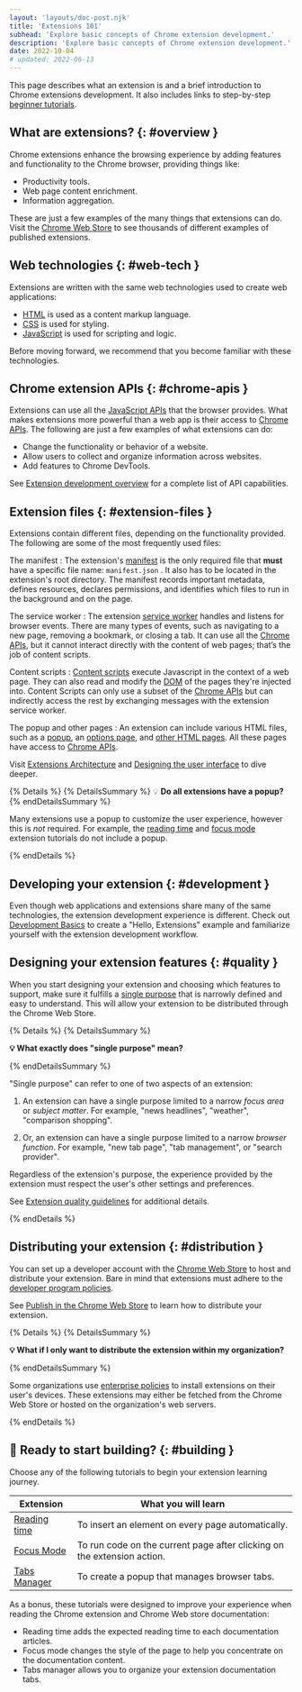 ```yaml
---
layout: 'layouts/doc-post.njk'
title: 'Extensions 101'
subhead: 'Explore basic concepts of Chrome extension development.'
description: 'Explore basic concepts of Chrome extension development.'
date: 2022-10-04
# updated: 2022-06-13
---
```


This page describes what an extension is and a brief introduction to Chrome extensions development. It also includes links to step-by-step [beginner tutorials][section-tutorials].

## What are extensions? {: #overview }

Chrome extensions enhance the browsing experience by adding features and functionality to the Chrome
browser, providing things like:

- Productivity tools.
- Web page content enrichment.
- Information aggregation.

These are just a few examples of the many things that extensions can do. Visit the [Chrome Web
Store][chrome-web-store] to see thousands of different examples of published extensions.

## Web technologies {: #web-tech }

Extensions are written with the same web technologies used to create web applications:

- [HTML][web-dev-html] is used as a content markup language.
- [CSS][web-dev-css] is used for styling.
- [JavaScript][mdn-js] is used for scripting and logic.

Before moving forward, we recommend that you become familiar with these technologies.

## Chrome extension APIs {: #chrome-apis }

Extensions can use all the [JavaScript APIs](https://developer.mozilla.org/docs/Web/API) that the
browser provides. What makes extensions more powerful than a web app is their access to [Chrome
APIs][doc-apis]. The following are just a few examples of what extensions can do:

- Change the functionality or behavior of a website. 
- Allow users to collect and organize information across websites.
- Add features to Chrome DevTools.

See [Extension development overview][doc-dev-overview] for a complete list of API capabilities.

## Extension files {: #extension-files }

Extensions contain different files, depending on the functionality provided. The following are some
of the most frequently used files:

The manifest 
: The extension's [manifest][doc-manifest] is the only required file that **must** have a specific
file name: `manifest.json` . It also has to be located in the extension's root directory. The
manifest records important metadata, defines resources, declares permissions, and identifies which
files to run in the background and on the page.

The service worker 
: The extension [service worker][doc-service-worker] handles and listens for browser events. There
are many types of events, such as navigating to a new page, removing a bookmark, or closing a tab.
It can use all the [Chrome APIs][doc-apis], but it cannot interact directly with the content of web
pages; that’s the job of content scripts.

Content scripts 
: [Content scripts][doc-content-scripts] execute Javascript in the context of a web page. They
can also read and modify the [DOM][mdn-dom] of the pages they're injected into. Content Scripts can
only use a subset of the [Chrome APIs][doc-reference] but can indirectly access the rest by
exchanging messages with the extension service worker.

The popup and other pages 
: An extension can include various HTML files, such as a [popup][doc-popup], an [options
page][doc-options], and [other HTML pages][doc-ext-pages]. All these pages have access to [Chrome
APIs][doc-apis].

Visit [Extensions Architecture][doc-arch] and [Designing the user interface][doc-ui] to dive deeper.

{% Details %}
{% DetailsSummary %}
💡 **Do all extensions have a popup?**
{% endDetailsSummary %}

Many extensions use a popup to customize the user experience, however this is _not_ required.
For example, the [reading time][tut-reading-time] and [focus mode][tut-focus-mode] extension
tutorials do not include a popup.

{% endDetails %}

## Developing your extension {: #development }

Even though web applications and extensions share many of the same technologies, the extension development
experience is different. Check out [Development Basics][doc-dev-basics] to create a "Hello,
Extensions" example and familiarize yourself with the extension development workflow.

## Designing your extension features {: #quality }

When you start designing your extension and choosing which features to support, make sure it
fulfills a [single purpose][doc-single-purpose] that is narrowly defined and easy to understand.
This will allow your extension to be distributed through the Chrome Web Store.

{% Details %} 
{% DetailsSummary %}

**💡 What exactly does "single purpose" mean?**

{% endDetailsSummary %}

"Single purpose" can refer to one of two aspects of an extension:

1. An extension can have a single purpose limited to a narrow _focus area_ or _subject matter_. For
example, "news headlines", "weather", "comparison shopping".

2. Or, an extension can have a single purpose limited to a narrow _browser function_. For example,
"new tab page", "tab management", or "search provider".

Regardless of the extension's purpose, the experience provided by the extension must respect the
user's other settings and preferences.

See [Extension quality guidelines][doc-single-purpose] for additional details.

{% endDetails %}

## Distributing your extension {: #distribution }

You can set up a developer account with the [Chrome Web Store][chrome-web-store] to host and
distribute your extension. Bare in mind that extensions must adhere to the [developer program
policies][doc-cws-policy].

See [Publish in the Chrome Web Store][doc-cws-publish] to learn how to distribute your extension.


{% Details %} 
{% DetailsSummary %}

**💡 What if I only want to distribute the extension within my organization?**

{% endDetailsSummary %}

Some organizations use [enterprise policies][doc-cws-enterprise] to install extensions on their user's devices. These
extensions may either be fetched from the Chrome Web Store or hosted on the organization's web
servers.

{% endDetails %}


## 🚀 Ready to start building? {: #building }

Choose any of the following tutorials to begin your extension learning journey. 

| Extension                        | What you will learn                                                    |
|----------------------------------|------------------------------------------------------------------------|
| [Reading time][tut-reading-time] | To insert an element on every page automatically.                      |
| [Focus Mode][tut-focus-mode]     | To run code on the current page after clicking on the extension action. |
| [Tabs Manager][tut-tabs-manager]     | To create a popup that manages browser tabs.                           |

As a bonus, these tutorials were designed to improve your experience when reading the Chrome
extension and Chrome Web store documentation:

- Reading time adds the expected reading time to each documentation articles.
- Focus mode changes the style of the page to help you concentrate on the documentation content.
- Tabs manager allows you to organize your extension documentation tabs.


[chrome-web-store]: https://chrome.google.com/webstore/
[doc-apis]: /docs/extensions/reference/
[doc-arch]: /docs/extensions/mv3/architecture-overview/
[doc-content-scripts]: /docs/extensions/mv3/content_scripts/
[doc-cws-enterprise]: /docs/webstore/cws-enterprise/
[doc-cws-policy]: /docs/webstore/program-policies/
[doc-cws-publish]: /docs/webstore/publish/
[doc-dev-basics]: /docs/extensions/mv3/getstarted/development-basics
[doc-dev-overview]: /docs/extensions/mv3/devguide
[doc-ext-pages]: /docs/extensions/mv3/architecture-overview/#html-files
[doc-manifest]: /docs/extensions/mv3/manifest/
[doc-options]: /docs/extensions/mv3/options/
[doc-popup]: /docs/extensions/mv3/user_interface/#popup
[doc-reference]: /docs/extensions/reference/
[doc-service-worker]: /docs/extensions/mv3/service_workers/
[doc-single-purpose]: /docs/extensions/mv3/single_purpose/
[doc-ui]: /docs/extensions/mv3/user_interface/
[js-apis]: /docs/extensions/api_other/
[mdn-dom]: https://developer.mozilla.org/docs/Web/API/Document_Object_Model
[mdn-js]: https://developer.mozilla.org/docs/Learn/JavaScript
[mdn-json]: https://developer.mozilla.org/docs/Glossary/JSON
[section-tutorials]: #building
[tut-focus-mode]: /docs/extensions/mv3/getstarted/tut-focus-mode
[tut-reading-time]: /docs/extensions/mv3/getstarted/tut-reading-time
[tut-tabs-manager]: /docs/extensions/mv3/getstarted/tut-tabs-manager
[web-dev-css]: https://web.dev/learn/css/
[web-dev-html]: https://web.dev/learn/html/

